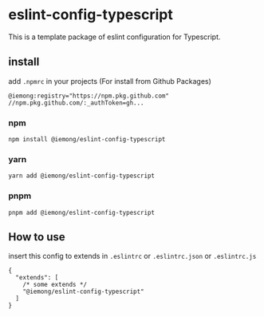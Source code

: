# eslint-config-typescript
This is a template package of eslint configuration for Typescript.

## install

add `.npmrc` in your projects (For install from Github Packages)
```
@iemong:registry="https://npm.pkg.github.com"
//npm.pkg.github.com/:_authToken=gh...
```

### npm
``` 
npm install @iemong/eslint-config-typescript
```

### yarn
```
yarn add @iemong/eslint-config-typescript
```

### pnpm
```
pnpm add @iemong/eslint-config-typescript
```

## How to use

insert this config to extends in `.eslintrc` or `.eslintrc.json` or `.eslintrc.js`

```
{
  "extends": [
    /* some extends */
    "@iemong/eslint-config-typescript"
  ]
}

```
